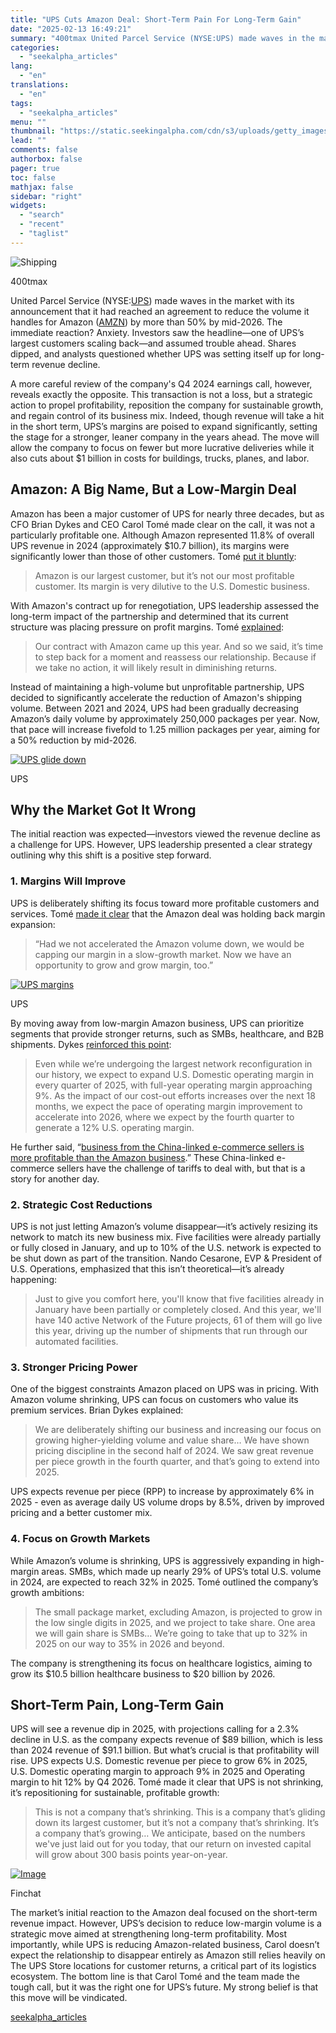 ```yaml
---
title: "UPS Cuts Amazon Deal: Short-Term Pain For Long-Term Gain"
date: "2025-02-13 16:49:21"
summary: "400tmax United Parcel Service (NYSE:UPS) made waves in the market with its announcement that it had reached an agreement to reduce the volume it handles for Amazon (AMZN) by more than 50% by mid-2026. The immediate reaction? Anxiety. Investors saw the headline—one of UPS’s largest customers scaling back—and assumed trouble..."
categories:
  - "seekalpha_articles"
lang:
  - "en"
translations:
  - "en"
tags:
  - "seekalpha_articles"
menu: ""
thumbnail: "https://static.seekingalpha.com/cdn/s3/uploads/getty_images/1300023457/image_1300023457.jpg"
lead: ""
comments: false
authorbox: false
pager: true
toc: false
mathjax: false
sidebar: "right"
widgets:
  - "search"
  - "recent"
  - "taglist"
---
```


![Shipping](https://static.seekingalpha.com/cdn/s3/uploads/getty_images/1300023457/image_1300023457.jpg?io=getty-c-w750) 



400tmax





United Parcel Service (NYSE:[UPS](https://seekingalpha.com/symbol/UPS "United Parcel Service, Inc.")) made waves in the market with its announcement that it had reached an agreement to reduce the volume it handles for Amazon ([AMZN](https://seekingalpha.com/symbol/AMZN "Amazon.com, Inc.")) by more than 50% by mid-2026. The immediate reaction? Anxiety. Investors saw the headline—one of UPS’s largest customers scaling back—and assumed trouble ahead. Shares dipped, and analysts questioned whether UPS was setting itself up for long-term revenue decline.

A more careful review of the company's Q4 2024 earnings call, however, reveals exactly the opposite. This transaction is not a loss, but a strategic action to propel profitability, reposition the company for sustainable growth, and regain control of its business mix. Indeed, though revenue will take a hit in the short term, UPS’s margins are poised to expand significantly, setting the stage for a stronger, leaner company in the years ahead. The move will allow the company to focus on fewer but more lucrative deliveries while it also cuts about $1 billion in costs for buildings, trucks, planes, and labor.

Amazon: A Big Name, But a Low-Margin Deal
-----------------------------------------

Amazon has been a major customer of UPS for nearly three decades, but as CFO Brian Dykes and CEO Carol Tomé made clear on the call, it was not a particularly profitable one. Although Amazon represented 11.8% of overall UPS revenue in 2024 (approximately $10.7 billion), its margins were significantly lower than those of other customers. Tomé [put it bluntly](https://seekingalpha.com/article/4753465-united-parcel-service-inc-ups-q4-2024-earnings-call-transcript):

> Amazon is our largest customer, but it’s not our most profitable customer. Its margin is very dilutive to the U.S. Domestic business.

With Amazon's contract up for renegotiation, UPS leadership assessed the long-term impact of the partnership and determined that its current structure was placing pressure on profit margins. Tomé [explained](https://seekingalpha.com/article/4753465-united-parcel-service-inc-ups-q4-2024-earnings-call-transcript):

> Our contract with Amazon came up this year. And so we said, it’s time to step back for a moment and reassess our relationship. Because if we take no action, it will likely result in diminishing returns.

Instead of maintaining a high-volume but unprofitable partnership, UPS decided to significantly accelerate the reduction of Amazon's shipping volume. Between 2021 and 2024, UPS had been gradually decreasing Amazon’s daily volume by approximately 250,000 packages per year. Now, that pace will increase fivefold to 1.25 million packages per year, aiming for a 50% reduction by mid-2026.

 [![UPS glide down](https://static.seekingalpha.com/uploads/2025/2/12/35000895-17394193500923114.png)](https://static.seekingalpha.com/uploads/2025/2/12/35000895-17394193500923114_origin.png) 



UPS





Why the Market Got It Wrong
---------------------------

The initial reaction was expected—investors viewed the revenue decline as a challenge for UPS. However, UPS leadership presented a clear strategy outlining why this shift is a positive step forward.

### 1. Margins Will Improve

UPS is deliberately shifting its focus toward more profitable customers and services. Tomé [made it clear](https://seekingalpha.com/article/4753465-united-parcel-service-inc-ups-q4-2024-earnings-call-transcript) that the Amazon deal was holding back margin expansion:

> “Had we not accelerated the Amazon volume down, we would be capping our margin in a slow-growth market. Now we have an opportunity to grow and grow margin, too.”

 [![UPS margins](https://static.seekingalpha.com/uploads/2025/2/12/35000895-17394193989402242.png)](https://static.seekingalpha.com/uploads/2025/2/12/35000895-17394193989402242_origin.png) 



UPS





By moving away from low-margin Amazon business, UPS can prioritize segments that provide stronger returns, such as SMBs, healthcare, and B2B shipments. Dykes [reinforced this point](https://seekingalpha.com/article/4753465-united-parcel-service-inc-ups-q4-2024-earnings-call-transcript):

> Even while we’re undergoing the largest network reconfiguration in our history, we expect to expand U.S. Domestic operating margin in every quarter of 2025, with full-year operating margin approaching 9%. As the impact of our cost-out efforts increases over the next 18 months, we expect the pace of operating margin improvement to accelerate into 2026, where we expect by the fourth quarter to generate a 12% U.S. operating margin.

He further said, “[business from the China-linked e-commerce sellers is more profitable than the Amazon business](https://www.reuters.com/business/ups-forecasts-2025-revenue-below-estimates-2025-01-30/).” These China-linked e-commerce sellers have the challenge of tariffs to deal with, but that is a story for another day.

### 2. Strategic Cost Reductions

UPS is not just letting Amazon’s volume disappear—it’s actively resizing its network to match its new business mix. Five facilities were already partially or fully closed in January, and up to 10% of the U.S. network is expected to be shut down as part of the transition. Nando Cesarone, EVP & President of U.S. Operations, emphasized that this isn’t theoretical—it’s already happening:

> Just to give you comfort here, you'll know that five facilities already in January have been partially or completely closed. And this year, we'll have 140 active Network of the Future projects, 61 of them will go live this year, driving up the number of shipments that run through our automated facilities.

### 3. Stronger Pricing Power

One of the biggest constraints Amazon placed on UPS was in pricing. With Amazon volume shrinking, UPS can focus on customers who value its premium services. Brian Dykes explained:

> We are deliberately shifting our business and increasing our focus on growing higher-yielding volume and value share… We have shown pricing discipline in the second half of 2024. We saw great revenue per piece growth in the fourth quarter, and that’s going to extend into 2025.

UPS expects revenue per piece (RPP) to increase by approximately 6% in 2025 - even as average daily US volume drops by 8.5%, driven by improved pricing and a better customer mix.

### 4. Focus on Growth Markets

While Amazon’s volume is shrinking, UPS is aggressively expanding in high-margin areas. SMBs, which made up nearly 29% of UPS’s total U.S. volume in 2024, are expected to reach 32% in 2025. Tomé outlined the company’s growth ambitions:

> The small package market, excluding Amazon, is projected to grow in the low single digits in 2025, and we project to take share. One area we will gain share is SMBs… We’re going to take that up to 32% in 2025 on our way to 35% in 2026 and beyond.

The company is strengthening its focus on healthcare logistics, aiming to grow its $10.5 billion healthcare business to $20 billion by 2026.

Short-Term Pain, Long-Term Gain
-------------------------------

UPS will see a revenue dip in 2025, with projections calling for a 2.3% decline in U.S. as the company expects revenue of $89 billion, which is less than 2024 revenue of $91.1 billion. But what’s crucial is that profitability will rise. UPS expects U.S. Domestic revenue per piece to grow 6% in 2025, U.S. Domestic operating margin to approach 9% in 2025 and Operating margin to hit 12% by Q4 2026. Tomé made it clear that UPS is not shrinking, it’s repositioning for sustainable, profitable growth:

> This is not a company that’s shrinking. This is a company that’s gliding down its largest customer, but it’s not a company that’s shrinking. It’s a company that’s growing… We anticipate, based on the numbers we've just laid out for you today, that our return on invested capital will grow about 300 basis points year-on-year.

 [![Image](https://static.seekingalpha.com/uploads/2025/2/12/saupload_GjXUU-QboAAUiHB_thumb1.jpeg)](https://static.seekingalpha.com/uploads/2025/2/12/saupload_GjXUU-QboAAUiHB.jpeg) 



Finchat





The market’s initial reaction to the Amazon deal focused on the short-term revenue impact. However, UPS’s decision to reduce low-margin volume is a strategic move aimed at strengthening long-term profitability. Most importantly, while UPS is reducing Amazon-related business, Carol doesn’t expect the relationship to disappear entirely as Amazon still relies heavily on The UPS Store locations for customer returns, a critical part of its logistics ecosystem. The bottom line is that Carol Tomé and the team made the tough call, but it was the right one for UPS’s future. My strong belief is that this move will be vindicated.

[seekalpha_articles](https://seekingalpha.com/article/4757827-ups-cuts-amazon-deal-short-term-pain-for-long-term-gain)
